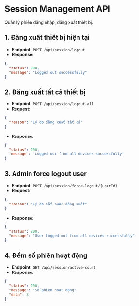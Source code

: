 # Session Management API

Quản lý phiên đăng nhập, đăng xuất thiết bị.

## 1. Đăng xuất thiết bị hiện tại
- **Endpoint:** `POST /api/session/logout`
- **Response:**
```json
{
  "status": 200,
  "message": "Logged out successfully"
}
```

## 2. Đăng xuất tất cả thiết bị
- **Endpoint:** `POST /api/session/logout-all`
- **Request:**
```json
{
  "reason": "Lý do đăng xuất tất cả"
}
```
- **Response:**
```json
{
  "status": 200,
  "message": "Logged out from all devices successfully"
}
```

## 3. Admin force logout user
- **Endpoint:** `POST /api/session/force-logout/{userId}`
- **Request:**
```json
{
  "reason": "Lý do bắt buộc đăng xuất"
}
```
- **Response:**
```json
{
  "status": 200,
  "message": "User logged out from all devices successfully"
}
```

## 4. Đếm số phiên hoạt động
- **Endpoint:** `GET /api/session/active-count`
- **Response:**
```json
{
  "status": 200,
  "message": "Số phiên hoạt động",
  "data": 3
}
```
